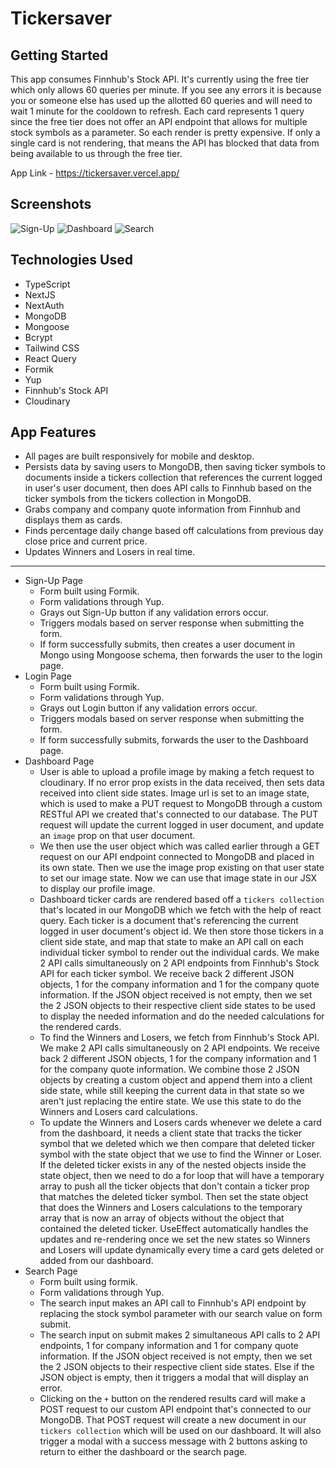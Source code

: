 # Tickersaver

## Getting Started

This app consumes Finnhub's Stock API. It's currently using the free tier which only allows 60 queries per minute. If you see any errors it is because you or someone else has used up the allotted 60 queries and will need to wait 1 minute for the cooldown to refresh. Each card represents 1 query since the free tier does not offer an API endpoint that allows for multiple stock symbols as a parameter. So each render is pretty expensive. If only a single card is not rendering, that means the API has blocked that data from being available to us through the free tier.

App Link - https://tickersaver.vercel.app/

## Screenshots

![Sign-Up](https://i.imgur.com/6K6UT3W.png)
![Dashboard](https://i.imgur.com/zpLvC8a.png)
![Search](https://i.imgur.com/NhsCR5Q.png)

## Technologies Used

- TypeScript
- NextJS
- NextAuth
- MongoDB
- Mongoose
- Bcrypt
- Tailwind CSS
- React Query
- Formik
- Yup
- Finnhub's Stock API
- Cloudinary

## App Features

- All pages are built responsively for mobile and desktop.
- Persists data by saving users to MongoDB, then saving ticker symbols to documents inside a tickers collection that references the current logged in user's user document, then does API calls to Finnhub based on the ticker symbols from the tickers collection in MongoDB.
- Grabs company and company quote information from Finnhub and displays them as cards.
- Finds percentage daily change based off calculations from previous day close price and current price.
- Updates Winners and Losers in real time.

---

- Sign-Up Page
  - Form built using Formik.
  - Form validations through Yup.
  - Grays out Sign-Up button if any validation errors occur.
  - Triggers modals based on server response when submitting the form.
  - If form successfully submits, then creates a user document in Mongo using Mongoose schema, then forwards the user to the login page.
- Login Page
  - Form built using Formik.
  - Form validations through Yup.
  - Grays out Login button if any validation errors occur.
  - Triggers modals based on server response when submitting the form.
  - If form successfully submits, forwards the user to the Dashboard page.
- Dashboard Page
  - User is able to upload a profile image by making a fetch request to cloudinary. If no error prop exists in the data received, then sets data received into client side states. Image url is set to an image state, which is used to make a PUT request to MongoDB through a custom RESTful API we created that's connected to our database. The PUT request will update the current logged in user document, and update an `image` prop on that user document.
  - We then use the user object which was called earlier through a GET request on our API endpoint connected to MongoDB and placed in its own state. Then we use the image prop existing on that user state to set our image state. Now we can use that image state in our JSX to display our profile image.
  - Dashboard ticker cards are rendered based off a `tickers collection` that's located in our MongoDB which we fetch with the help of react query. Each ticker is a document that's referencing the current logged in user document's object id. We then store those tickers in a client side state, and map that state to make an API call on each individual ticker symbol to render out the individual cards. We make 2 API calls simultaneously on 2 API endpoints from Finnhub's Stock API for each ticker symbol. We receive back 2 different JSON objects, 1 for the company information and 1 for the company quote information. If the JSON object received is not empty, then we set the 2 JSON objects to their respective client side states to be used to display the needed information and do the needed calculations for the rendered cards.
  - To find the Winners and Losers, we fetch from Finnhub's Stock API. We make 2 API calls simultaneously on 2 API endpoints. We receive back 2 different JSON objects, 1 for the company information and 1 for the company quote information. We combine those 2 JSON objects by creating a custom object and append them into a client side state, while still keeping the current data in that state so we aren't just replacing the entire state. We use this state to do the Winners and Losers card calculations.
  - To update the Winners and Losers cards whenever we delete a card from the dashboard, it needs a client state that tracks the ticker symbol that we deleted which we then compare that deleted ticker symbol with the state object that we use to find the Winner or Loser. If the deleted ticker exists in any of the nested objects inside the state object, then we need to do a for loop that will have a temporary array to push all the ticker objects that don't contain a ticker prop that matches the deleted ticker symbol. Then set the state object that does the Winners and Losers calculations to the temporary array that is now an array of objects without the object that contained the deleted ticker. UseEffect automatically handles the updates and re-rendering once we set the new states so Winners and Losers will update dynamically every time a card gets deleted or added from our dashboard.
- Search Page
  - Form built using formik.
  - Form validations through Yup.
  - The search input makes an API call to Finnhub's API endpoint by replacing the stock symbol parameter with our search value on form submit.
  - The search input on submit makes 2 simultaneous API calls to 2 API endpoints, 1 for company information and 1 for company quote information. If the JSON object received is not empty, then we set the 2 JSON objects to their respective client side states. Else if the JSON object is empty, then it triggers a modal that will display an error.
  - Clicking on the `+` button on the rendered results card will make a POST request to our custom API endpoint that's connected to our MongoDB. That POST request will create a new document in our `tickers collection` which will be used on our dashboard. It will also trigger a modal with a success message with 2 buttons asking to return to either the dashboard or the search page.
